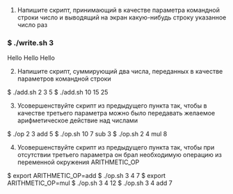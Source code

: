 1. Напишите скрипт, принимающий в качестве параметра командной строки число и выводящий на экран какую-нибудь строку указанное число раз

### $ ./write.sh 3
Hello
Hello
Hello

2. Напишите скрипт, суммирующий два числа, переданных в качестве параметров командной строки

$ ./add.sh 2 3
5
$ ./add.sh 10 15
25

3. Усовершенствуйте скрипт из предыдущего пункта так, чтобы в качестве третьего параметра можно было передавать желаемое арифметическое действие над числами

$ ./op 2 3 add
5
$ ./op.sh 10 7 sub
3
$ ./op.sh 2 4 mul
8


4. Усовершенствуйте скрипт из предыдущего пункта так, чтобы при отсутствии третьего параметра он брал необходимую операцию из переменной окружения ARITHMETIC_OP

$ export ARITHMETIC_OP=add
$ ./op.sh 3 4
7
$ export ARITHMETIC_OP=mul
$ ./op.sh 3 4
12
$ ./op.sh 3 4 add
7
